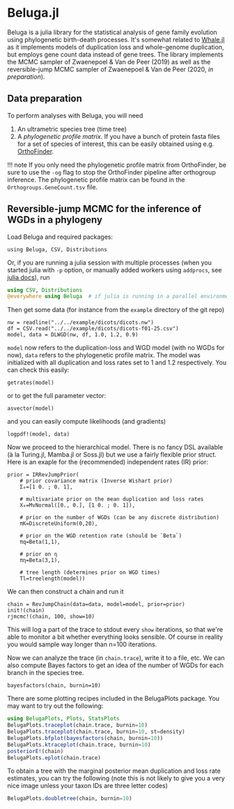 # Beluga.jl

Beluga is a julia library for the statistical analysis of gene family evolution
using phylogenetic birth-death processes. It's somewhat related to
[Whale.jl](https://arzwa.github.io/Whale.jl/dev/index.html) as it implements
models of duplication loss and whole-genome duplication, but employs gene count
data instead of gene trees. The library implements the MCMC sampler of
Zwaenepoel & Van de Peer (2019) as well as the reversible-jump MCMC sampler of
Zwaenepoel & Van de Peer (2020, *in preparation*).


## Data preparation

To perform analyses with Beluga, you will need  

1. An ultrametric species tree (time tree)
2. A *phylogenetic profile matrix*. If you have a bunch of protein fasta files
   for a set of species of interest, this can be easily obtained using e.g.
   [OrthoFinder](https://github.com/davidemms/OrthoFinder).

!!! note
    If you only need the phylogenetic profile matrix from OrthoFinder, be
    sure to use the `-og` flag to stop the OrthoFinder pipeline after orthogroup
    inference. The phylogenetic profile matrix can be found in the
    `Orthogroups.GeneCount.tsv` file.

## Reversible-jump MCMC for the inference of WGDs in a phylogeny

Load Beluga and required packages:

```@example rjexample
using Beluga, CSV, Distributions
```

Or, if you are running a julia session with multiple processes (when you started
julia with `-p` option, or manually added workers using `addprocs`, see [julia docs](https://docs.julialang.org/en/v1/manual/parallel-computing/index.html#Parallel-Computing-1)), run

```julia
using CSV, Distributions
@everywhere using Beluga  # if julia is running in a parallel environment
```

Then get some data (for instance from the `example` directory of the git repo)

```@example rjexample
nw = readline("../../example/dicots/dicots.nw")
df = CSV.read("../../example/dicots/dicots-f01-25.csv")
model, data = DLWGD(nw, df, 1.0, 1.2, 0.9)
```

`model` now refers to the duplication-loss and WGD model (with no WGDs for now),
`data` refers to the phylogenetic profile matrix. The model was initialized with
all duplication and loss rates set to 1 and 1.2 respectively. You can check
this easily:


```@example rjexample
getrates(model)
```

or to get the full parameter vector:

```@example rjexample
asvector(model)
```

and you can easily compute likelihoods (and gradients)

```@example rjexample
logpdf!(model, data)
```

Now we proceed to the hierarchical model. There is no fancy DSL available (à la
Turing.jl, Mamba.jl or Soss.jl) but we use a fairly flexible prior struct.
Here is an exaple for the (recommended) independent rates (IR) prior:

```@example rjexample
prior = IRRevJumpPrior(
    # prior covariance matrix (Inverse Wishart prior)
    Σ₀=[1 0. ; 0. 1],

    # multivariate prior on the mean duplication and loss rates
    X₀=MvNormal([0., 0.], [1 0. ; 0. 1]),  

    # prior on the number of WGDs (can be any discrete distribution)
    πK=DiscreteUniform(0,20),

    # prior on the WGD retention rate (should be `Beta`)
    πq=Beta(1,1),

    # prior on η
    πη=Beta(3,1),

    # tree length (determines prior on WGD times)
    Tl=treelength(model))
```

We can then construct a chain and run it

```@example rjexample
chain = RevJumpChain(data=data, model=model, prior=prior)
init!(chain)
rjmcmc!(chain, 100, show=10)
```

This will log a part of the trace to stdout every `show` iterations, so that
we're able to monitor a bit whether everything looks sensible. Of course in
reality you would sample way longer than n=100 iterations.

Now we can analyze the trace (in `chain.trace`), write it to a file, etc. We
can also compute Bayes factors to get an idea of the number of WGDs for each
branch in the species tree.

```@example rjexample
bayesfactors(chain, burnin=10)
```

There are some plotting recipes included in the BelugaPlots package. You may
want to try out the following:

```julia
using BelugaPlots, Plots, StatsPlots
BelugaPlots.traceplot(chain.trace, burnin=10)
BelugaPlots.traceplot(chain.trace, burnin=10, st=density)
BelugaPlots.bfplot(bayesfactors(chain, burnin=10))
BelugaPlots.ktraceplot(chain.trace, burnin=10)
posteriorE!(chain)
BelugaPlots.eplot(chain.trace)
```

To obtain a tree with the marginal posterior mean duplication and loss rate
estimates, you can try the following (note this is not likely to give you a
very nice image unless your taxon IDs are three letter codes)

```julia
BelugaPlots.doubletree(chain, burnin=10)
```
